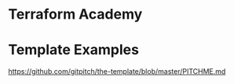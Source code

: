 # Terraform Academy


# Template Examples
https://github.com/gitpitch/the-template/blob/master/PITCHME.md